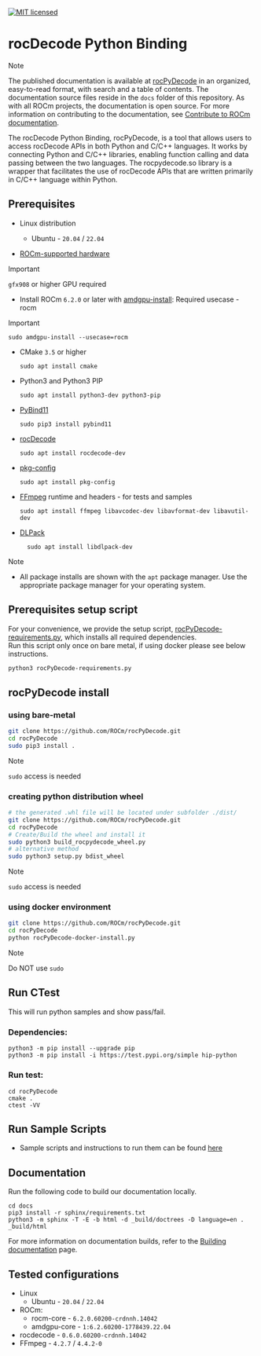 [![MIT licensed](https://img.shields.io/badge/license-MIT-blue.svg)](https://opensource.org/licenses/MIT)

# rocDecode Python Binding

> [!NOTE]
> The published documentation is available at [rocPyDecode](https://rocm.docs.amd.com/projects/rocPyDecode/en/latest/index.html) in an organized, easy-to-read format, with search and a table of contents. The documentation source files reside in the `docs` folder of this repository. As with all ROCm projects, the documentation is open source. For more information on contributing to the documentation, see [Contribute to ROCm documentation](https://rocm.docs.amd.com/en/latest/contribute/contributing.html).


The rocDecode Python Binding, rocPyDecode, is a tool that allows users to access rocDecode APIs in both Python and C/C++ languages. It works by connecting Python and C/C++ libraries, enabling function calling and data passing between the two languages. The rocpydecode.so library is a wrapper that facilitates the use of rocDecode APIs that are written primarily in C/C++ language within Python.

## Prerequisites

* Linux distribution
  * Ubuntu - `20.04` / `22.04`

* [ROCm-supported hardware](https://rocm.docs.amd.com/projects/install-on-linux/en/latest/reference/system-requirements.html)
> [!IMPORTANT] 
> `gfx908` or higher GPU required

* Install ROCm `6.2.0` or later with [amdgpu-install](https://rocm.docs.amd.com/projects/install-on-linux/en/latest/how-to/amdgpu-install.html): Required usecase - rocm
> [!IMPORTANT]
> `sudo amdgpu-install --usecase=rocm`

* CMake `3.5` or higher
  
  ```shell
  sudo apt install cmake
  ```

* Python3 and Python3 PIP
  
  ```shell
  sudo apt install python3-dev python3-pip
  ```

* [PyBind11](https://github.com/pybind/pybind11)

  ```shell
  sudo pip3 install pybind11
  ```

* [rocDecode](https://github.com/ROCm/rocDecode)
  
  ```shell
  sudo apt install rocdecode-dev
  ```

* [pkg-config](https://en.wikipedia.org/wiki/Pkg-config)

  ```shell
  sudo apt install pkg-config
  ```

* [FFmpeg](https://ffmpeg.org/about.html) runtime and headers - for tests and samples

  ```shell
  sudo apt install ffmpeg libavcodec-dev libavformat-dev libavutil-dev
  ```

* [DLPack](https://pypi.org/project/dlpack/)
  
  ```shell
    sudo apt install libdlpack-dev   
    ```

>[!NOTE]
> * All package installs are shown with the `apt` package manager. Use the appropriate package manager for your operating system.

## Prerequisites setup script

For your convenience, we provide the setup script, [rocPyDecode-requirements.py](rocPyDecode-requirements.py), which installs all required dependencies.\
Run this script only once on bare metal, if using docker please see below instructions.

```bash
python3 rocPyDecode-requirements.py
```

## rocPyDecode install

### using bare-metal

```bash
git clone https://github.com/ROCm/rocPyDecode.git
cd rocPyDecode
sudo pip3 install .
```
>[!NOTE]
> `sudo` access is needed

### creating python distribution wheel

```bash
# the generated .whl file will be located under subfolder ./dist/
git clone https://github.com/ROCm/rocPyDecode.git
cd rocPyDecode
# Create/Build the wheel and install it
sudo python3 build_rocpydecode_wheel.py
# alternative method
sudo python3 setup.py bdist_wheel
```
>[!NOTE]
> `sudo` access is needed

### using docker environment

```bash
git clone https://github.com/ROCm/rocPyDecode.git
cd rocPyDecode
python rocPyDecode-docker-install.py 
```
>[!NOTE]
> Do NOT use `sudo`

## Run CTest
This will run python samples and show pass/fail.

### Dependencies:

```
python3 -m pip install --upgrade pip
python3 -m pip install -i https://test.pypi.org/simple hip-python
```

### Run test:

```
cd rocPyDecode
cmake .
ctest -VV
```

## Run Sample Scripts

* Sample scripts and instructions to run them can be found [here](samples/)

## Documentation

Run the following code to build our documentation locally.

```shell
cd docs
pip3 install -r sphinx/requirements.txt
python3 -m sphinx -T -E -b html -d _build/doctrees -D language=en . _build/html
```

For more information on documentation builds, refer to the
[Building documentation](https://rocm.docs.amd.com/en/latest/contribute/building.html)
page.

## Tested configurations

* Linux
  * Ubuntu - `20.04` / `22.04`
* ROCm:
  * rocm-core - `6.2.0.60200-crdnnh.14042`
  * amdgpu-core - `1:6.2.60200-1778439.22.04`
* rocdecode - `0.6.0.60200-crdnnh.14042`
* FFmpeg - `4.2.7` / `4.4.2-0`
